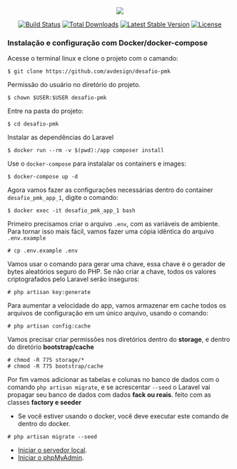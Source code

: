 <p align="center"><a href="#" target="_blank"><img src="https://painel.avdesign.com.br/img/logo/login-title.png"></a></p>

<p align="center">
<a href="#"><img src="https://travis-ci.org/laravel/framework.svg" alt="Build Status"></a>
<a href="#"><img src="https://poser.pugx.org/laravel/framework/d/total.svg" alt="Total Downloads"></a>
<a href="#"><img src="https://poser.pugx.org/laravel/framework/v/stable.svg" alt="Latest Stable Version"></a>
<a href="#"><img src="https://poser.pugx.org/laravel/framework/license.svg" alt="License"></a>
</p>

### Instalação e configuração  com Docker/docker-compose 
Acesse o terminal linux e clone o projeto com o camando:
````
$ git clone https://github.com/avdesign/desafio-pmk
````
Permissão do usuário no diretório do projeto.
````
$ chown $USER:$USER desafio-pmk
````
Entre na pasta do projeto:
````
$ cd desafio-pmk
````
Instalar as dependências do Laravel
````
$ docker run --rm -v $(pwd):/app composer install
````
Use o `docker-compose` para instalalar os containers e images:
````
$ docker-compose up -d
````
Agora vamos fazer as configurações necessárias dentro do container  `desafio_pmk_app_1`, digite o comando:
````
$ docker exec -it desafio_pmk_app_1 bash
````
Primeiro precisamos criar o arquivo `.env`, com as variáveis ​​de ambiente. Para tornar isso mais fácil, vamos fazer uma cópia idêntica do arquivo `.env.example`
````
# cp .env.example .env 
````
Vamos usar o comando para gerar uma chave, essa chave é o gerador de bytes aleatórios seguro do PHP. Se não criar a chave, todos os valores criptografados pelo Laravel serão inseguros:
````
# php artisan key:generate
````
Para aumentar a velocidade do app, vamos armazenar em cache todos os arquivos de configuração em um único arquivo, usando o comando:
````
# php artisan config:cache
````
Vamos precisar criar permissões nos diretórios dentro do **storage**, e dentro do diretório **bootstrap/cache**
````
# chmod -R 775 storage/*
# chmod -R 775 bootstrap/cache 
````
Por fim vamos adicionar as tabelas e colunas no banco de dados com o comando `php artisan migrate`, e se acrescentar `--seed` o Laravel vai propagar seu banco de dados com dados **fack ou reais**. feito com as classes  **factory e seeder**
 - Se você estiver usando o docker, você deve executar este comando de dentro do docker.
````
# php artisan migrate --seed
````
- [Iniciar o servedor local](http://localhost:8000).
- [Iniciar o phpMyAdmin](http://localhost:8080).










